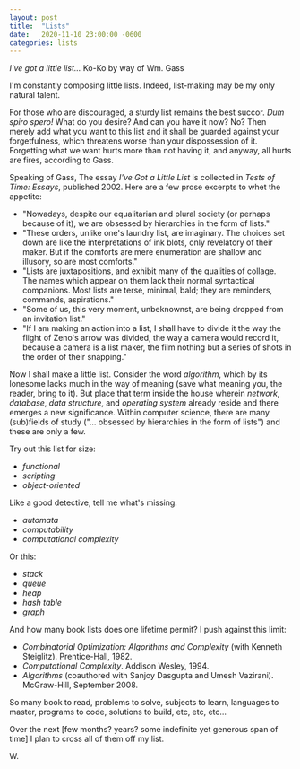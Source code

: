 ```yaml
---
layout: post
title:  "Lists"
date:   2020-11-10 23:00:00 -0600
categories: lists
---
```


_I've got a little list..._ Ko-Ko by way of Wm. Gass

I'm constantly composing little lists. Indeed, list-making may be my only natural talent.

For those who are discouraged, a sturdy list remains the best succor. _Dum spiro spero!_ What do you desire? And can you have it now? No? Then merely add what you want to this list and it shall be guarded against your forgetfulness, which threatens worse than your dispossession of it. Forgetting what we want hurts more than not having it, and anyway, all hurts are fires, according to Gass. 

Speaking of Gass, The essay _I've Got a Little List_ is collected in _Tests of Time: Essays_, published 2002. Here are a few prose excerpts to whet the appetite:

* "Nowadays, despite our equalitarian and plural society (or perhaps because of it), we are obsessed by hierarchies in the form of lists."
* "These orders, unlike one's laundry list, are imaginary. The choices set down are like the interpretations of ink blots, only revelatory of their maker. But if the comforts are mere enumeration are shallow and illusory, so are most comforts."
* "Lists are juxtapositions, and exhibit many of the qualities of collage. The names which appear on them lack their normal syntactical companions. Most lists are terse, minimal, bald; they are reminders, commands, aspirations."
* "Some of us, this very moment, unbeknownst, are being dropped from an invitation list."
* "If I am making an action into a list, I shall have to divide it the way the flight of Zeno's arrow was divided, the way a camera would record it, because a camera is a list maker, the film nothing but a series of shots in the order of their snapping."

Now I shall make a little list. Consider the word _algorithm_, which by its lonesome lacks much in the way of meaning (save what meaning you, the reader, bring to it). But place that term inside the house wherein _network_, _database_, _data structure_, and _operating system_ already reside and there emerges a new significance. Within computer science, there are many (sub)fields of study ("... obsessed by hierarchies in the form of lists") and these are only a few.

Try out this list for size: 
* _functional_ 
* _scripting_ 
* _object-oriented_ 

Like a good detective, tell me what's missing: 
* _automata_ 
* _computability_ 
* _computational complexity_

Or this: 
* _stack_ 
* _queue_ 
* _heap_ 
* _hash table_ 
* _graph_

And how many book lists does one lifetime permit? I push against this limit: 

* _Combinatorial Optimization: Algorithms and Complexity_ (with Kenneth Steiglitz). Prentice-Hall, 1982.
* _Computational Complexity_. Addison Wesley, 1994.
* _Algorithms_ (coauthored with Sanjoy Dasgupta and Umesh Vazirani). McGraw-Hill, September 2008.

So many book to read, problems to solve, subjects to learn, languages to master, programs to code, solutions to build, etc, etc, etc... 

Over the next [few months? years? some indefinite yet generous span of time] I plan to cross all of them off my list.

W.